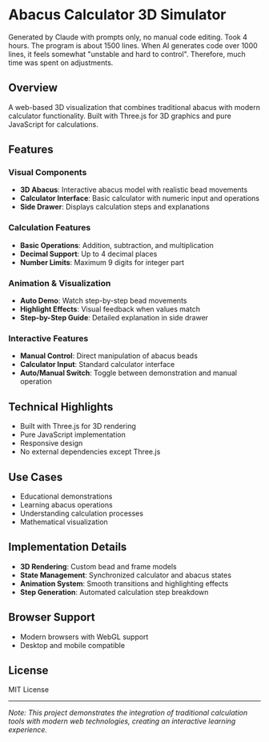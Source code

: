 # Abacus Calculator 3D Simulator

Generated by Claude with prompts only, no manual code editing. Took 4 hours.
The program is about 1500 lines. When AI generates code over 1000 lines, it feels somewhat "unstable and hard to control". Therefore, much time was spent on adjustments.

## Overview
A web-based 3D visualization that combines traditional abacus with modern calculator functionality. Built with Three.js for 3D graphics and pure JavaScript for calculations.

## Features

### Visual Components
- **3D Abacus**: Interactive abacus model with realistic bead movements
- **Calculator Interface**: Basic calculator with numeric input and operations
- **Side Drawer**: Displays calculation steps and explanations

### Calculation Features
- **Basic Operations**: Addition, subtraction, and multiplication
- **Decimal Support**: Up to 4 decimal places
- **Number Limits**: Maximum 9 digits for integer part

### Animation & Visualization
- **Auto Demo**: Watch step-by-step bead movements
- **Highlight Effects**: Visual feedback when values match
- **Step-by-Step Guide**: Detailed explanation in side drawer

### Interactive Features
- **Manual Control**: Direct manipulation of abacus beads
- **Calculator Input**: Standard calculator interface
- **Auto/Manual Switch**: Toggle between demonstration and manual operation

## Technical Highlights
- Built with Three.js for 3D rendering
- Pure JavaScript implementation
- Responsive design
- No external dependencies except Three.js

## Use Cases
- Educational demonstrations
- Learning abacus operations
- Understanding calculation processes
- Mathematical visualization

## Implementation Details
- **3D Rendering**: Custom bead and frame models
- **State Management**: Synchronized calculator and abacus states
- **Animation System**: Smooth transitions and highlighting effects
- **Step Generation**: Automated calculation step breakdown

## Browser Support
- Modern browsers with WebGL support
- Desktop and mobile compatible

## License
MIT License

---

*Note: This project demonstrates the integration of traditional calculation tools with modern web technologies, creating an interactive learning experience.*
